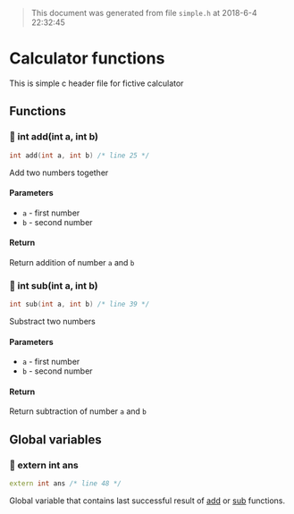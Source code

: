 > This document was generated from file `simple.h` at 2018-6-4 22:32:45
<a name="line-3"></a>
# Calculator functions

This is simple c header file for fictive calculator

<a name="line-9"></a>
## Functions

<a name="line-13"></a><a name="add"></a>
### 🔹 int add(int a, int b)

```cpp
int add(int a, int b) /* line 25 */
```

Add two numbers together

#### Parameters

- `a` - first number
- `b` - second number

#### Return

Return addition of number `a` and `b`

<a name="line-27"></a><a name="sub"></a>
### 🔹 int sub(int a, int b)

```cpp
int sub(int a, int b) /* line 39 */
```

Substract two numbers

#### Parameters

- `a` - first number
- `b` - second number

#### Return

Return subtraction of number `a` and `b`

<a name="line-41"></a>
## Global variables

<a name="line-45"></a>
### 🔧 extern int ans

```cpp
extern int ans /* line 48 */
```

Global variable that contains last successful result of [add](#add) or [sub](#sub) functions.
